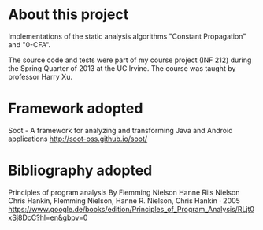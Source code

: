 # About this project
Implementations of the static analysis algorithms "Constant Propagation" and "0-CFA".

The source code and tests were part of my course project (INF 212) during the Spring Quarter of 2013 at the UC Irvine. 
The course was taught by professor Harry Xu.

# Framework adopted
Soot - A framework for analyzing and transforming Java and Android applications
http://soot-oss.github.io/soot/

# Bibliography adopted
Principles of program analysis
By Flemming Nielson Hanne Riis Nielson Chris Hankin, Flemming Nielson, Hanne R. Nielson, Chris Hankin · 2005
https://www.google.de/books/edition/Principles_of_Program_Analysis/RLjt0xSj8DcC?hl=en&gbpv=0

